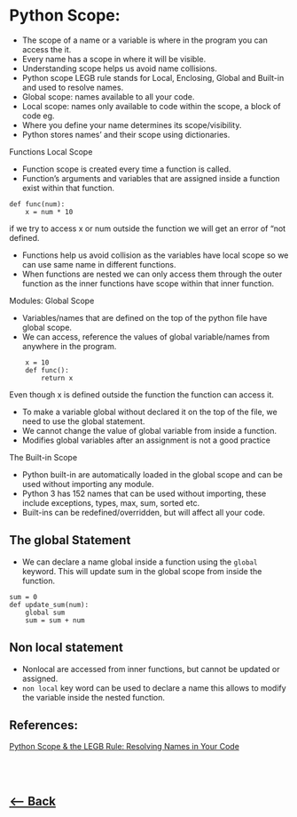 # Python Scope:
* The scope of a name or a variable is where in the program you can access the it.
* Every name has a scope in where it will be visible.
* Understanding scope helps us avoid name collisions.
* Python scope LEGB rule stands for Local, Enclosing, Global and Built-in and used to resolve names.
* Global scope: names available to all your code.
* Local scope: names only available to code within the scope, a block of code eg.
* Where you define your name determines its scope/visibility.
* Python stores names’ and their scope using dictionaries.

Functions Local Scope
* Function scope is created every time a function is called.
* Function’s arguments and variables that are assigned inside a function exist within that function.
``` 
def func(num):
	x = num * 10
```
if we try to access x or num outside the function we will get an error of “not defined.
* Functions help us avoid collision as the variables have local scope so we can use same name in different functions.
* When functions are nested we can only access them through the outer function as the inner functions have scope within that inner function.

Modules: Global Scope
* Variables/names that are defined on the top of the python file have global scope.
* We can access, reference the values of global variable/names from anywhere in the program.
```
	x = 10
	def func():
		return x
```
Even though x is defined outside the function the function can access it.
* To make a variable global without declared it on the top of the file, we need to use the global statement.
* We cannot change the value of global variable from inside a function.
* Modifies global variables after an assignment is not a good practice

The Built-in Scope
* Python built-in are automatically loaded in the global scope and can be used without importing any module.
* Python 3 has 152 names that can be used without importing, these include exceptions, types, max, sum, sorted etc.
* Built-ins can be redefined/overridden, but will affect all your code.

## The global Statement
* We can declare a name global inside a function using the `global` keyword. This will update sum in the global scope from inside the function.
```
sum = 0
def update_sum(num):
    global sum
    sum = sum + num
```
## Non local statement
* Nonlocal are accessed from inner functions, but cannot be updated or assigned.
* `non local` key word can be used to declare a name this allows to modify the variable inside the nested function.

## References:

[Python Scope & the LEGB Rule: Resolving Names in Your Code](https://realpython.com/python-scope-legb-rule/)



 <br /> <br /> 
## [<-- Back](README.md) 
